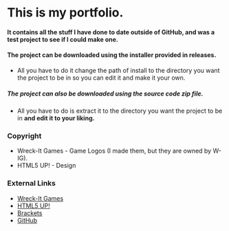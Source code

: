 # This is my portfolio.

#### It contains all the stuff I have done to date outside of GitHub, and was a test project to see if I could make one.

#### The project can be downloaded using the installer provided in releases.
- All you have to do it change the path of install to the directory you want the project to be in so you can edit it and make it your own.

##### The project can also be downloaded using the source code zip file.
- All you have to do is extract it to the directory you want the project to be in **and edit it to your liking.**

### Copyright
- Wreck-It Games - Game Logos (I made them, but they are owned by W-IG).
- HTML5 UP! - Design

### External Links
- [Wreck-It Games](wreck-it-games.weebly.com)
- [HTML5 UP!](https://html5up.net/)
- [Brackets](http://brackets.io/)
- [GitHub](https://github.com/)
